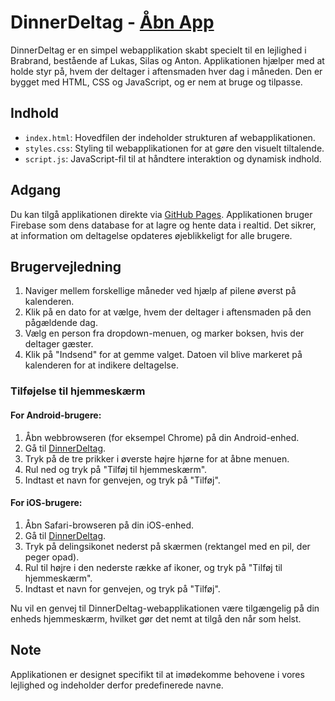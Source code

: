 # DinnerDeltag - [Åbn App](https://lukasjp11.github.io/DinnerDeltag/)

DinnerDeltag er en simpel webapplikation skabt specielt til en lejlighed i Brabrand, bestående af Lukas, Silas og Anton. Applikationen hjælper med at holde styr på, hvem der deltager i aftensmaden hver dag i måneden. Den er bygget med HTML, CSS og JavaScript, og er nem at bruge og tilpasse.

## Indhold

- `index.html`: Hovedfilen der indeholder strukturen af webapplikationen.
- `styles.css`: Styling til webapplikationen for at gøre den visuelt tiltalende.
- `script.js`: JavaScript-fil til at håndtere interaktion og dynamisk indhold.

## Adgang

Du kan tilgå applikationen direkte via [GitHub Pages](https://lukasjp11.github.io/DinnerDeltag/).
Applikationen bruger Firebase som dens database for at lagre og hente data i realtid. Det sikrer, at information om deltagelse opdateres øjeblikkeligt for alle brugere.

## Brugervejledning

1. Naviger mellem forskellige måneder ved hjælp af pilene øverst på kalenderen.
2. Klik på en dato for at vælge, hvem der deltager i aftensmaden på den pågældende dag.
3. Vælg en person fra dropdown-menuen, og marker boksen, hvis der deltager gæster.
4. Klik på "Indsend" for at gemme valget. Datoen vil blive markeret på kalenderen for at indikere deltagelse.

### Tilføjelse til hjemmeskærm

#### For Android-brugere:

1. Åbn webbrowseren (for eksempel Chrome) på din Android-enhed.
2. Gå til [DinnerDeltag](https://lukasjp11.github.io/DinnerDeltag/).
3. Tryk på de tre prikker i øverste højre hjørne for at åbne menuen.
4. Rul ned og tryk på "Tilføj til hjemmeskærm".
5. Indtast et navn for genvejen, og tryk på "Tilføj".

#### For iOS-brugere:

1. Åbn Safari-browseren på din iOS-enhed.
2. Gå til [DinnerDeltag](https://lukasjp11.github.io/DinnerDeltag/).
3. Tryk på delingsikonet nederst på skærmen (rektangel med en pil, der peger opad).
4. Rul til højre i den nederste række af ikoner, og tryk på "Tilføj til hjemmeskærm".
5. Indtast et navn for genvejen, og tryk på "Tilføj".

Nu vil en genvej til DinnerDeltag-webapplikationen være tilgængelig på din enheds hjemmeskærm, hvilket gør det nemt at tilgå den når som helst.

## Note

Applikationen er designet specifikt til at imødekomme behovene i vores lejlighed og indeholder derfor predefinerede navne.

